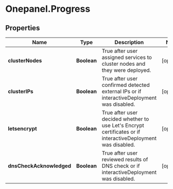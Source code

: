# Onepanel.Progress

## Properties
Name | Type | Description | Notes
------------ | ------------- | ------------- | -------------
**clusterNodes** | **Boolean** | True after user assigned services to cluster nodes and they were deployed. | [optional] 
**clusterIPs** | **Boolean** | True after user confirmed detected external IPs or if interactiveDeployment was disabled. | [optional] 
**letsencrypt** | **Boolean** | True after user decided whether to use Let&#39;s Encrypt certificates or if interactiveDeployment was disabled. | [optional] 
**dnsCheckAcknowledged** | **Boolean** | True after user reviewed results of DNS check or if interactiveDeployment was disabled. | [optional] 


